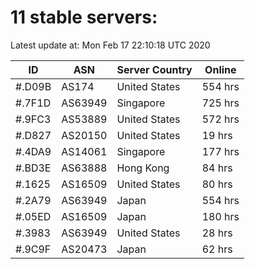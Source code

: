 # 11 stable servers:

Latest update at: Mon Feb 17 22:10:18 UTC 2020

| ID | ASN | Server Country | Online |
| -- | --- | -------------- | ------ |
| #.D09B | AS174 | United States | 554 hrs |
| #.7F1D | AS63949 | Singapore | 725 hrs |
| #.9FC3 | AS53889 | United States | 572 hrs |
| #.D827 | AS20150 | United States | 19 hrs |
| #.4DA9 | AS14061 | Singapore | 177 hrs |
| #.BD3E | AS63888 | Hong Kong | 84 hrs |
| #.1625 | AS16509 | United States | 80 hrs |
| #.2A79 | AS63949 | Japan | 554 hrs |
| #.05ED | AS16509 | Japan | 180 hrs |
| #.3983 | AS63949 | United States | 28 hrs |
| #.9C9F | AS20473 | Japan | 62 hrs |

